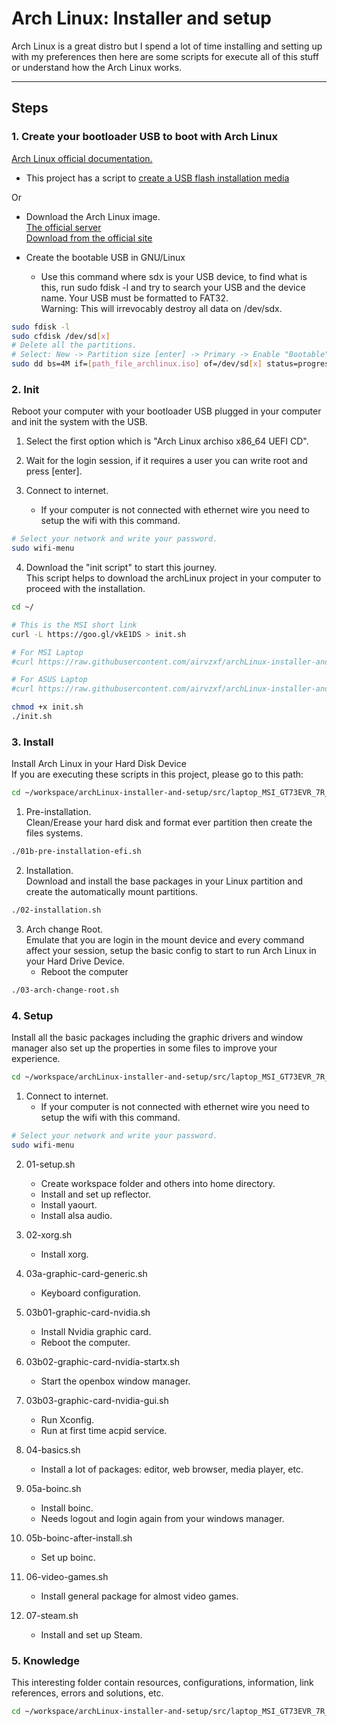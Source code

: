 # Arch Linux: Installer and setup

Arch Linux is a great distro but I spend a lot of time installing and setting up with my preferences then here are some scripts for execute all of this stuff or understand how the Arch Linux works.

---

## Steps
### 1. Create your bootloader USB to boot with Arch Linux
[Arch Linux official documentation.](https://wiki.archlinux.org/index.php/USB_flash_installation_media)

- This project has a script to
  [create a USB flash installation media](https://raw.githubusercontent.com/airvzxf/archLinux-installer-and-setup/master/src/laptop_MSI_GT73EVR_7R_Titan_Pro/01-bootable-usb/bootable-usb.sh)

Or

- Download the Arch Linux image.<br>
[The official server](http://mirror.rackspace.com/archlinux/iso/latest/)<br>
[Download from the official site](https://www.archlinux.org/download/)<br>

- Create the bootable USB in GNU/Linux
  - Use this command where sdx is your USB device, to find what is this, run sudo fdisk -l and try to search your USB and the device name. Your USB must be formatted to FAT32.<br>
    Warning: This will irrevocably destroy all data on /dev/sdx.<br>
```sh
sudo fdisk -l
sudo cfdisk /dev/sd[x]
# Delete all the partitions.
# Select: New -> Partition size [enter] -> Primary -> Enable "Bootable" -> Type -> "b W95 FAT32" -> Write -> yes -> Quite
sudo dd bs=4M if=[path_file_archlinux.iso] of=/dev/sd[x] status=progress && sync
```




### 2. Init
Reboot your computer with your bootloader USB plugged in your computer and init the system with the USB.

1. Select the first option which is "Arch Linux archiso x86_64 UEFI CD".

2. Wait for the login session, if it requires a user you can write root and press [enter].

3. Connect to internet.
   - If your computer is not connected with ethernet wire you need to setup the wifi with this command.
```sh
# Select your network and write your password.
sudo wifi-menu
```

4. Download the "init script" to start this journey.<br>
   This script helps to download the archLinux project in your computer to proceed with the installation.<br>
```sh
cd ~/

# This is the MSI short link
curl -L https://goo.gl/vkE1DS > init.sh

# For MSI Laptop
#curl https://raw.githubusercontent.com/airvzxf/archLinux-installer-and-setup/master/src/laptop_ASUS_K46CB/02-init/init.sh > init.sh

# For ASUS Laptop
#curl https://raw.githubusercontent.com/airvzxf/archLinux-installer-and-setup/master/src/laptop_MSI_GT73EVR_7R_Titan_Pro/02-init/init.sh > init.sh

chmod +x init.sh
./init.sh


```




### 3. Install
Install Arch Linux in your Hard Disk Device<br>
If you are executing these scripts in this project, please go to this path:
```sh
cd ~/workspace/archLinux-installer-and-setup/src/laptop_MSI_GT73EVR_7R_Titan_Pro/03-installer


```

1. Pre-installation.<br>
   Clean/Erease your hard disk and format ever partition then create the files systems.
```sh
./01b-pre-installation-efi.sh


```

2. Installation.<br>
   Download and install the base packages in your Linux partition and create the automatically mount partitions.
```sh
./02-installation.sh


```

3. Arch change Root.<br>
   Emulate that you are login in the mount device and every command affect your session, setup the basic config to start to run Arch Linux in your Hard Drive Device.
   - Reboot the computer
```sh
./03-arch-change-root.sh


```



### 4. Setup
Install all the basic packages including the graphic drivers and window manager also set up the properties in some files to improve your experience.
```sh
cd ~/workspace/archLinux-installer-and-setup/src/laptop_MSI_GT73EVR_7R_Titan_Pro/04-setup


```

1. Connect to internet.
   - If your computer is not connected with ethernet wire you need to setup the wifi with this command.
```sh
# Select your network and write your password.
sudo wifi-menu
```

2. 01-setup.sh
   - Create workspace folder and others into home directory.
   - Install and set up reflector.
   - Install yaourt.
   - Install alsa audio.

3. 02-xorg.sh
   - Install xorg.

4. 03a-graphic-card-generic.sh
   - Keyboard configuration.

5. 03b01-graphic-card-nvidia.sh
   - Install Nvidia graphic card.
   - Reboot the computer.

6. 03b02-graphic-card-nvidia-startx.sh
   - Start the openbox window manager.

7. 03b03-graphic-card-nvidia-gui.sh
   - Run Xconfig.
   - Run at first time acpid service.

8. 04-basics.sh
   - Install a lot of packages: editor, web browser, media player, etc.

9. 05a-boinc.sh
   - Install boinc.
   - Needs logout and login again from your windows manager.

10. 05b-boinc-after-install.sh
    - Set up boinc.

11. 06-video-games.sh
    - Install general package for almost video games.

12. 07-steam.sh
    - Install and set up Steam.




### 5. Knowledge
This interesting folder contain resources, configurations, information, link references, errors and solutions, etc.
```sh
cd ~/workspace/archLinux-installer-and-setup/src/laptop_MSI_GT73EVR_7R_Titan_Pro/05-knowledge


```
